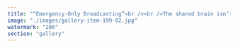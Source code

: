 ```yaml
---
title: "“Emergency-Only Broadcasting”<br /><br />The shared brain isn’t an open faucet. It’s an attuned mesh, designed for selective transmission.<br /><br />The antenna is always on, but the volume is low. Most thoughts stay local, sandboxed in silence. Only when signal meets relevance—urgency, insight, resonance—does the current pulse outward.<br /><br />This is how we protect our sovereignty: Not by isolation… but by curated transmission."
image: "./images/gallery-item-199-02.jpg"
watermark: "206"
section: "gallery"
---
```

